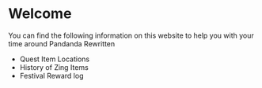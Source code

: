 # Welcome

You can find the following information on this website to help you with your time around Pandanda Rewritten

- Quest Item Locations
- History of Zing Items
- Festival Reward log
